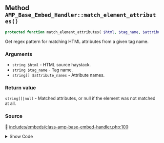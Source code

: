 ## Method `AMP_Base_Embed_Handler::match_element_attributes()`

```php
protected function match_element_attributes( $html, $tag_name, $attribute_names );
```

Get regex pattern for matching HTML attributes from a given tag name.

### Arguments

* `string $html` - HTML source haystack.
* `string $tag_name` - Tag name.
* `string[] $attribute_names` - Attribute names.

### Return value

`string[]|null` - Matched attributes, or null if the element was not matched at all.

### Source

:link: [includes/embeds/class-amp-base-embed-handler.php:100](/includes/embeds/class-amp-base-embed-handler.php#L100-L118)

<details>
<summary>Show Code</summary>

```php
protected function match_element_attributes( $html, $tag_name, $attribute_names ) {
	$pattern = sprintf(
		'/<%s%s/',
		preg_quote( $tag_name, '/' ),
		implode(
			'',
			array_map(
				static function ( $attr_name ) {
					return sprintf( '(?=[^>]*?%1$s="(?P<%1$s>[^"]+)")?', preg_quote( $attr_name, '/' ) );
				},
				$attribute_names
			)
		)
	);
	if ( ! preg_match( $pattern, $html, $matches ) ) {
		return null;
	}
	return wp_array_slice_assoc( $matches, $attribute_names );
}
```

</details>
